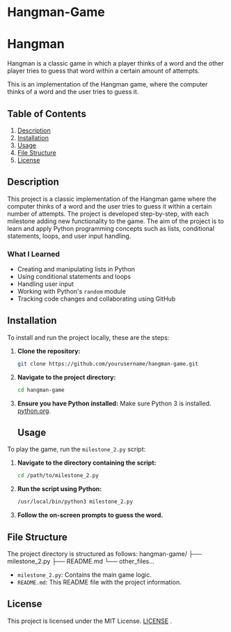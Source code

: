 # Hangman-Game
# Hangman
Hangman is a classic game in which a player thinks of a word and the other player tries to guess that word within a certain amount of attempts.

This is an implementation of the Hangman game, where the computer thinks of a word and the user tries to guess it. 

## Table of Contents
1. [Description](#description)
2. [Installation](#installation)
3. [Usage](#usage)
4. [File Structure](#file-structure)
5. [License](#license)

## Description
This project is a classic implementation of the Hangman game where the computer thinks of a word and the user tries to guess it within a certain number of attempts. The project is developed step-by-step, with each milestone adding new functionality to the game. The aim of the project is to learn and apply Python programming concepts such as lists, conditional statements, loops, and user input handling.

### What I Learned
- Creating and manipulating lists in Python
- Using conditional statements and loops
- Handling user input
- Working with Python's `random` module
- Tracking code changes and collaborating using GitHub

## Installation
To install and run the project locally, these are the steps:

1. **Clone the repository:**
    ```sh
    git clone https://github.com/yourusername/hangman-game.git
    ```
2. **Navigate to the project directory:**
    ```sh
    cd hangman-game
    ```
3. **Ensure you have Python installed:**
    Make sure Python 3 is installed. [python.org](https://www.python.org/).

    ## Usage
To play the game, run the `milestone_2.py` script:

1. **Navigate to the directory containing the script:**
    ```sh
    cd /path/to/milestone_2.py
    ```
2. **Run the script using Python:**
    ```sh
    /usr/local/bin/python3 milestone_2.py
    ```
3. **Follow the on-screen prompts to guess the word.**

## File Structure
The project directory is structured as follows:
hangman-game/
├── milestone_2.py
├── README.md
└── other_files...

- `milestone_2.py`: Contains the main game logic.
- `README.md`: This README file with the project information.

## License
This project is licensed under the MIT License. [LICENSE](LICENSE) .
